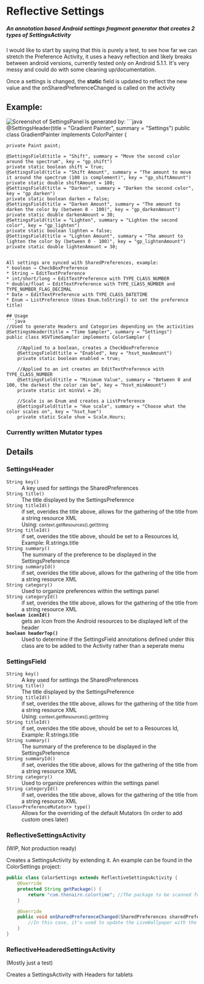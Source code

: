 # Reflective Settings

##### An annotation based Android settings fragment generator that creates 2 types of SettingsActivity

I would like to start by saying that this is purely a test, to see how far we can stretch the Preference Activity, it uses a heavy reflection and likely breaks between android versions, currently tested only on Android 5.1.1. It's very messy and could do with some cleaning up/documentation.

Once a settings is changed, the **static** field is updated to reflect the new value and the onSharedPreferenceChanged is called on the activity

## Example:

<img src="(https://raw.githubusercontent.com/Inlustra/ColorTime/master/screenshots/GradientPainter.png" alt="Screenshot of SettingsPanel" height="width: 250px;"/>
Is generated by: 
```java
@SettingsHeader(title = "Gradient Painter", summary = "Settings")
public class GradientPainter implements ColorPainter {

    private Paint paint;

    @SettingsField(title = "Shift", summary = "Move the second color around the spectrum", key = "gp_shift")
    private static boolean shift = true;
    @SettingsField(title = "Shift Amount", summary = "The amount to move it around the spectrum (180 is complement)", key = "gp_shiftAmount")
    private static double shiftAmount = 180;
    @SettingsField(title = "Darken", summary = "Darken the second color", key = "gp_darken")
    private static boolean darken = false;
    @SettingsField(title = "Darken Amount", summary = "The amount to darken the color by (between 0 - 100)", key = "gp_darkenAmount")
    private static double darkenAmount = 30;
    @SettingsField(title = "Lighten", summary = "Lighten the second color", key = "gp_lighten")
    private static boolean lighten = false;
    @SettingsField(title = "Lighten Amount", summary = "The amount to lighten the color by (between 0 - 100)", key = "gp_lightenAmount")
    private static double lightenAmount = 30;
```

All settings are synced with SharedPreferences, example:
* boolean → CheckBoxPreference
* String → EditTextPreference
* int/short/long → EditTextPreference with TYPE_CLASS_NUMBER 
* double/float → EditTextPreference with TYPE_CLASS_NUMBER and TYPE_NUMBER_FLAG_DECIMAL
* Date → EditTextPreference with TYPE_CLASS_DATETIME
* Enum → ListPreference (Uses Enum.toString() to set the preference title)

## Usage
```java
//Used to generate Headers and Categories depending on the activities
@SettingsHeader(title = "Time Sampler", summary = "Settings") 
public class HSVTimeSampler implements ColorSampler {

    //Applied to a boolean, creates a CheckBoxPreference
    @SettingsField(title = "Enabled", key = "hsvt_maxAmount")
    private static boolean enabled = true;
    
    //Applied to an int creates an EditTextPreference with TYPE_CLASS_NUMBER
    @SettingsField(title = "Minimum Value", summary = "Between 0 and 100, the darkest the color can be", key = "hsvt_minAmount")
    private static int minVal = 20;
    
    //Scale is an Enum and creates a ListPreference 
    @SettingsField(title = "Hue scale", summary = "Choose what the color scales on", key = "hsvt_hue") 
    private static Scale shue = Scale.Hours;
```

### Currently written Mutator types 


## Details

### SettingsHeader
<dl>
  <dt><code>String key()</code></dt>
  <dd>A key used for settings the SharedPreferences</dd>

  <dt><code>String title()</code></dt>
  <dd>The title displayed by the SettingsPreference</dd>
  
  <dt><code>String titleId()</code></dt>
  <dd>if set, overides the title above, allows for the gathering of the title from a string resource XML</dd>
  <dd>Using: <small>context.getResources().getString</small></dd>
  <dt><code>String titleId()</code></dt>
  <dd>if set, overides the title above, should be set to a Resources Id, Example: R.strings.title</dd>
  
  <dt><code>String summary()</code></dt>
  <dd>The summary of the preference to be displayed in the SettingsPreference</dd>
  <dt><code>String summaryId()</code></dt>
  <dd>if set, overides the title above, allows for the gathering of the title from a string resource XML</dd>
  
  <dt><code>String category()</code></dt>
  <dd>Used to organize preferences within the settings panel</dd>
  <dt><code>String categoryId()</code></dt>
  <dd>if set, overides the title above, allows for the gathering of the title from a string resource XML</dd>
  
  <dt><b><code>boolean iconId()</code></b></dt>
  <dd>gets an Icon from the Android resources to be displayed left of the header</dd>
  <dt><b><code>boolean headerTop()</code></b></dt>
  <dd>Used to determine if the SettingsField annotations defined under this class are to be added to the Activity rather than a seperate menu</dd>
</dl>

### SettingsField

<dl>
  <dt><code>String key()</code></dt>
  <dd>A key used for settings the SharedPreferences</dd>

  <dt><code>String title()</code></dt>
  <dd>The title displayed by the SettingsPreference</dd>
  
  <dt><code>String titleId()</code></dt>
  <dd>if set, overides the title above, allows for the gathering of the title from a string resource XML</dd>
  <dd>Using: <small>context.getResources().getString</small></dd>
  <dt><code>String titleId()</code></dt>
  <dd>if set, overides the title above, should be set to a Resources Id, Example: R.strings.title</dd>
  
  <dt><code>String summary()</code></dt>
  <dd>The summary of the preference to be displayed in the SettingsPreference</dd>
  <dt><code>String summaryId()</code></dt>
  <dd>if set, overides the title above, allows for the gathering of the title from a string resource XML</dd>
  
  <dt><code>String category()</code></dt>
  <dd>Used to organize preferences within the settings panel</dd>
  <dt><code>String categoryId()</code></dt>
  <dd>if set, overides the title above, allows for the gathering of the title from a string resource XML</dd>
  
  <dt><code>Class&lt;PreferenceMutator&gt; type()</code></dt>
  <dd>Allows for the overriding of the default Mutators (In order to add custom ones later)</dd>
</dl>


### ReflectiveSettingsActivity 
(WIP, Not production ready)

Creates a SettingsActivity by extending it. An example can be found in the ColorSettings project:

```java
public class ColorSettings extends ReflectiveSettingsActivity {
    @Override
    protected String getPackage() {
        return "com.thenairn.colortime"; //The package to be scanned for changes 
    }

    @Override
    public void onSharedPreferenceChanged(SharedPreferences sharedPreferences, String key) {
        //In this case, it's used to update the LiveWallpaper with the settings changes
    }
}
```



### ReflectiveHeaderedSettingsActivity 
(Mostly just a test)

Creates a SettingsActivity with Headers for tablets 
